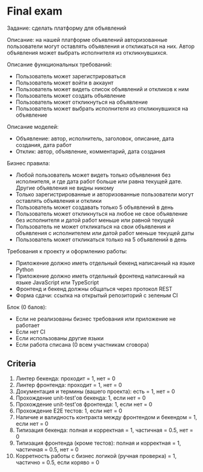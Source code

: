 # Final exam

Задание: сделать платформу для объявлений

Описание: на нашей платформе объявлений авторизованные пользователи могут оставлять объявления и откликаться на них. Автор объявления может выбрать исполнителя из откликнувшихся.

Описание функциональных требований:

- Пользователь может зарегистрироваться
- Пользователь может войти в аккаунт
- Пользователь может видеть список объявлений и откликов к ним
- Пользователь может создать объявление
- Пользователь может откликнуться на объявление
- Пользователь может выбрать исполнителя из откликнувшихся на объявление

Описание моделей:

- Объявление: автор, исполнитель, заголовок, описание, дата создания, дата работ
- Отклик: автор, объявление, комментарий, дата создания

Бизнес правила:

- Любой пользователь может видеть только объявления без исполнителя, и где дата работ больше или равна текущей дате. Другие объявления не видны никому
- Только зарегистрированные и авторизованные пользователи могут оставлять объявления и отклики
- Пользователь может создавать только 5 объявлений в день
- Пользователь может откликнуться на любое не свое объявление без исполнителя и датой работ меньше или равной текущей
- Пользователь не может откликаться на свои объявления и объявления с исполнителем или датой работ меньше текущей даты
- Пользователь может откликаться только на 5 объявлений в день

Требования к проекту и оформлению работы:

- Приложение должно иметь отдельный бекенд написанный на языке Python
- Приложение должно иметь отдельный фронтенд написанный на языке JavaScript или TypeScript
- Фронтенд и бекенд должны общаться через протокол REST
- Форма сдачи: ссылка на открытый репозиторий с зеленым CI

Блок (0 балов):

- Если не реализованы бизнес требования или приложение не работает
- Если нет CI
- Если использованы другие языки
- Если работа списана (0 всем участникам сговора)

## Criteria

1. Линтер бекенда: проходит = 1, нет = 0
2. Линтер фронтенда: проходит = 1, нет = 0
3. Документация и термины (вашего проекта): есть = 1, нет = 0
4. Прохождение unit-test'ов бекенда: 1, если нет = 0
5. Прохождение unit-test'ов фронтенда: 1, если нет = 0
6. Прохождение E2E тестов: 1, если нет = 0
7. Наличие и валидность контракта между фронтендом и бекендом = 1, если нет = 0
8. Типизация бекенда: полная и корректная = 1, частичная = 0.5, нет = 0 
9. Типизация фронтенда (кроме тестов): полная и корректная = 1, частичная = 0.5, нет = 0
10. Корретность работы с бизнес логикой (ручная проверка) = 1, частично = 0.5, если коряво = 0
